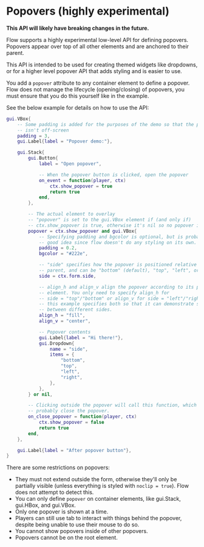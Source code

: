 # Popovers (highly experimental)

**This API will likely have breaking changes in the future.**

Flow supports a highly experimental low-level API for defining popovers.
Popovers appear over top of all other elements and are anchored to their parent.

This API is intended to be used for creating themed widgets like dropdowns, or
for a higher level popover API that adds styling and is easier to use.

You add a `popover` attribute to any container element to define a popover.
Flow does not manage the lifecycle (opening/closing) of popovers, you must
ensure that you do this yourself like in the example.

See the below example for details on how to use the API:

```lua
gui.VBox{
    -- Some padding is added for the purposes of the demo so that the popup
    -- isn't off-screen
    padding = 3,
    gui.Label{label = "Popover demo:"},

    gui.Stack{
        gui.Button{
            label = "Open popover",

            -- When the popover button is clicked, open the popover
            on_event = function(player, ctx)
                ctx.show_popover = true
                return true
            end,
        },

        -- The actual element to overlay
        -- "popover" is set to the gui.VBox element if (and only if)
        -- ctx.show_popover is true, otherwise it's nil so no popover is shown.
        popover = ctx.show_popover and gui.VBox{
            -- Specifying padding and bgcolor is optional, but is probably a
            -- good idea since flow doesn't do any styling on its own.
            padding = 0.2,
            bgcolor = "#222e",

            -- "side" specifies how the popover is positioned relative to the
            -- parent, and can be "bottom" (default), "top", "left", or "right".
            side = ctx.form.side,

            -- align_h and align_v align the popover according to its parent
            -- element. You only need to specify align_h for
            -- side = "top"/"bottom" or align_v for side = "left"/"right",
            -- this example specifies both so that it can demonstrate switching
            -- between different sides.
            align_h = "fill",
            align_v = "center",

            -- Popover contents
            gui.Label{label = "Hi there!"},
            gui.Dropdown{
                name = "side",
                items = {
                    "bottom",
                    "top",
                    "left",
                    "right",
                },
            },
        } or nil,

        -- Clicking outside the popover will call this function, which should
        -- probably close the popover.
        on_close_popover = function(player, ctx)
            ctx.show_popover = false
            return true
        end,
    },

    gui.Label{label = "After popover button"},
}
```

There are some restrictions on popovers:

 - They must not extend outside the form, otherwise they'll only be partially
   visible (unless everything is styled with `noclip = true`). Flow does not
   attempt to detect this.
 - You can only define `popover` on container elements, like gui.Stack,
   gui.HBox, and gui.VBox.
 - Only one popover is shown at a time.
 - Players can still use tab to interact with things behind the popover,
   despite being unable to use their mouse to do so.
 - You cannot show popovers inside of other popovers.
 - Popovers cannot be on the root element.
